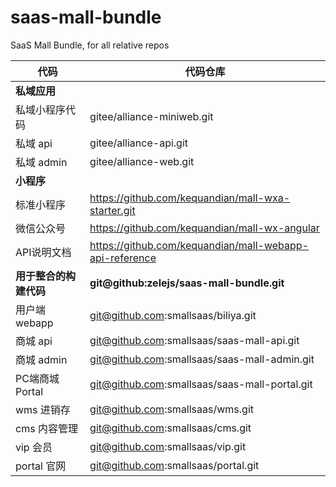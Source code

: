 # saas-mall-bundle
SaaS Mall Bundle, for all relative repos

| **代码**               | **代码仓库**                                                 
| ---------------------- | ------------------------------------------------------------ 
| **私域应用**           |                                                             
| 私域小程序代码         | gitee/alliance-miniweb.git                                  
| 私域 api               | gitee/alliance-api.git                                
| 私域 admin             | gitee/alliance-web.git                                
| **小程序**             |                                                        
| 标准小程序             | https://github.com/kequandian/mall-wxa-starter.git       
| 微信公众号             | https://github.com/kequandian/mall-wx-angular            
| API说明文档            | https://github.com/kequandian/mall-webapp-api-reference 
| **用于整合的构建代码** | **git@github:zelejs/saas-mall-bundle.git**                   
| 用户端 webapp          | git@github.com:smallsaas/biliya.git                    
| 商城 api               | git@github.com:smallsaas/saas-mall-api.git            
| 商城 admin             | git@github.com:smallsaas/saas-mall-admin.git          
| PC端商城 Portal        | git@github.com:smallsaas/saas-mall-portal.git          
| wms 进销存             | git@github.com:smallsaas/wms.git                       
| cms 内容管理           | git@github.com:smallsaas/cms.git                        
| vip 会员               | git@github.com:smallsaas/vip.git                      
| portal 官网            | git@github.com:smallsaas/portal.git  